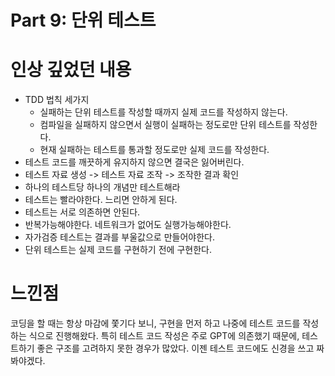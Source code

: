 # Part 9: 단위 테스트

# 인상 깊었던 내용
- TDD 법칙 세가지
  - 실패하는 단위 테스트를 작성할 때까지 실제 코드를 작성하지 않는다.
  - 컴파일을 실패하지 않으면서 실행이 실패하는 정도로만 단위 테스트를 작성한다.
  - 현재 실패하는 테스트를 통과할 정도로만 실제 코드를 작성한다.
- 테스트 코드를 깨끗하게 유지하지 않으면 결국은 잃어버린다.
- 테스트 자료 생성 -> 테스트 자료 조작 -> 조작한 결과 확인
- 하나의 테스트당 하나의 개념만 테스트해라
- 테스트는 빨라야한다. 느리면 안하게 된다.
- 테스트는 서로 의존하면 안된다.
- 반복가능해야한다. 네트워크가 없어도 실행가능해야한다.
- 자가검증 테스트는 결과를 부울값으로 만들어야한다.
- 단위 테스트는 실제 코드를 구현하기 전에 구현한다.
# 느낀점
코딩을 할 때는 항상 마감에 쫓기다 보니, 구현을 먼저 하고 나중에 테스트 코드를 작성하는 식으로 진행해왔다. 특히 테스트 코드 작성은 주로 GPT에 의존했기 때문에, 테스트하기 좋은 구조를 고려하지 못한 경우가 많았다. 이젠 테스트 코드에도 신경을 쓰고 짜봐야겠다.